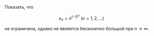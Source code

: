Показать, что

$$ x_n = n^{(-1)^n} \ (n=1,2,\ldots) $$

не ограничена, однако не является бесконечно большой при $n\to\infty$.